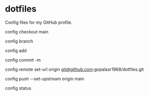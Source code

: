 # dotfiles
Config files for my GitHub profile.

config checkout main 

config branch

config add <dotfiles to add>

config commit -m <Commit Message>

config remote set-url origin git@github.com:gopalasr1968/dotfiles.git

config push --set-upstream origin main

config status
  
